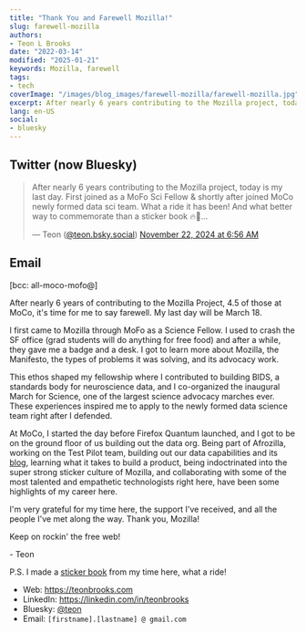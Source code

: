 ```yaml
---
title: "Thank You and Farewell Mozilla!"
slug: farewell-mozilla
authors:
- Teon L Brooks
date: "2022-03-14"
modified: "2025-01-21"
keywords: Mozilla, farewell
tags:
- tech
coverImage: "/images/blog_images/farewell-mozilla/farewell-mozilla.jpg"
excerpt: After nearly 6 years contributing to the Mozilla project, today is my last day.
lang: en-US
social:
- bluesky
---
```


## Twitter (now Bluesky)

<blockquote class="bluesky-embed" data-bluesky-uri="at://did:plc:yl7wcldipsfnjdww2jg5mnrv/app.bsky.feed.post/3lbjwcuqkzs2k" data-bluesky-cid="bafyreigknclcv74cn45v7flhdesx3baswxgrbp2hbpuvhfu2ig2jyppxxe"><p lang="">After nearly 6 years contributing to the Mozilla project, today is my last day.
First joined as a MoFo Sci Fellow &amp; shortly after joined MoCo newly formed data sci team. What a ride it has been! And what better way to commemorate than a sticker book
🔥🦊...</p>&mdash; Teon (<a href="https://bsky.app/profile/did:plc:yl7wcldipsfnjdww2jg5mnrv?ref_src=embed">@teon.bsky.social</a>) <a href="https://bsky.app/profile/did:plc:yl7wcldipsfnjdww2jg5mnrv/post/3lbjwcuqkzs2k?ref_src=embed">November 22, 2024 at 6:56 AM</a></blockquote>

## Email

[bcc: all-moco-mofo@]

After nearly 6 years of contributing to the Mozilla Project, 4.5 of those at MoCo, it's time for me to say farewell. My last day will be March 18.

I first came to Mozilla through MoFo as a Science Fellow. I used to crash the SF office (grad students will do anything for free food) and after a while, they gave me a badge and a desk. I got to learn more about Mozilla, the Manifesto, the types of problems it was solving, and its advocacy work.

This ethos shaped my fellowship where I contributed to building BIDS, a standards body for neuroscience data, and I co-organized the inaugural March for Science, one of the largest science advocacy marches ever. These experiences inspired me to apply to the newly formed data science team right after I defended.

At MoCo, I started the day before Firefox Quantum launched, and I got to be on the ground floor of us building out the data org. Being part of Afrozilla, working on the Test Pilot team, building out our data capabilities and its [blog](https://blog.mozilla.org/data), learning what it takes to build a product, being indoctrinated into the super strong sticker culture of Mozilla, and collaborating with some of the most talented and empathetic technologists right here, have been some highlights of my career here.

I'm very grateful for my time here, the support I've received, and all the people I've met along the way. Thank you, Mozilla!

Keep on rockin' the free web!

\- Teon

P.S. I made a [sticker book](https://photos.app.goo.gl/x4jBd4pp3LWWeoNK6) from my time here, what a ride!

- Web: https://teonbrooks.com
- LinkedIn: https://linkedin.com/in/teonbrooks
- Bluesky: [@teon](https://teon.bsky.social)
- Email: `[firstname].[lastname] @ gmail.com`
